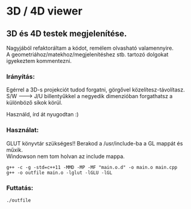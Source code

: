 # 3D / 4D viewer

## 3D és 4D testek megjelenítése.

Nagyjából refaktoráltam a kódot, remélem olvasható valamennyire.<br />
A geometriához/matekhoz/megjelenítéshez stb. tartozó dolgokat igyekeztem kommentezni.

### Irányítás:
Egérrel a 3D-s projekciót tudod forgatni, görgővel közelítesz-távolítasz.<br />
S/W ---> J/U billentyűkkel a negyedik dimenzióban forgathatsz a különböző síkok körül.

Használd, írd át nyugodtan :)

### Használat:
GLUT könyvtár szükséges!! Berakod a /usr/include-ba a GL mappát és műxik.<br />
Windowson nem tom holvan az include mappa.
```
g++ -c -g -std=c++11 -MMD -MP -MF "main.o.d" -o main.o main.cpp
g++ -o outfile main.o -lglut -lGLU -lGL
```
### Futtatás:
```
./outfile
```
